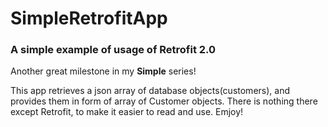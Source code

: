 # SimpleRetrofitApp

### A simple example of usage of Retrofit 2.0

Another great milestone in my **Simple** series!

This app retrieves a json array of database objects(customers), and provides them in form of array of Customer objects. There is nothing there except Retrofit, to make it easier to read and use. Emjoy!
